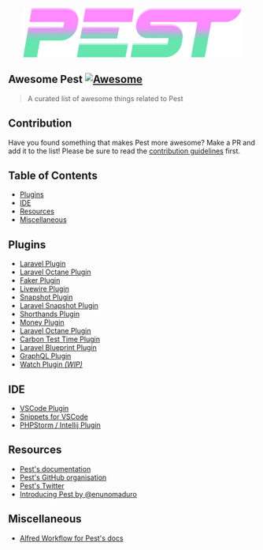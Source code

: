<p align="center">
    <img title="Pest" height="100" src="https://raw.githubusercontent.com/pestphp/art/master/logo.png" />
</p>

## Awesome Pest [![Awesome](https://rawcdn.githack.com/sindresorhus/awesome/d7305f38d29fed78fa85652e3a63e154dd8e8829/media/badge.svg)](https://github.com/sindresorhus/awesome)

> A curated list of awesome things related to Pest

## Contribution

Have you found something that makes Pest more awesome? Make a PR and add it to the list! Please be sure to read the [contribution guidelines](CONTRIBUTING.md) first.

## Table of Contents

- [Plugins](#plugins)
- [IDE](#ide)
- [Resources](#resources)
- [Miscellaneous](#miscellaneous)

## Plugins

- [Laravel Plugin](https://github.com/pestphp/pest-plugin-laravel)
- [Laravel Octane Plugin](https://github.com/cerbero90/pest-plugin-laravel-octane)
- [Faker Plugin](https://github.com/pestphp/pest-plugin-faker)
- [Livewire Plugin](https://github.com/pestphp/pest-plugin-livewire)
- [Snapshot Plugin](https://github.com/spatie/pest-plugin-snapshots)
- [Laravel Snapshot Plugin](https://github.com/Astrotomic/pest-plugin-laravel-snapshots)
- [Shorthands Plugin](https://github.com/thled/pest-plugin-shorthands)
- [Money Plugin](https://github.com/lukeraymonddowning/pest-plugin-money)
- [Laravel Octane Plugin](https://github.com/cerbero90/pest-plugin-laravel-octane)
- [Carbon Test Time Plugin](https://github.com/spatie/pest-plugin-test-time)
- [Laravel Blueprint Plugin](https://github.com/fidum/laravel-blueprint-pestphp-addon)
- [GraphQL Plugin](https://github.com/miniaturebase/pest-plugin-graphql)
- [Watch Plugin _(WIP)_](https://github.com/pestphp/pest-plugin-watch)

## IDE

- [VSCode Plugin](https://github.com/m1guelpf/better-pest)
- [Snippets for VSCode](https://marketplace.visualstudio.com/items?itemName=dansysanalyst.pest-snippets)
- [PHPStorm / Intellij Plugin](https://github.com/pestphp/pest-intellij)

## Resources

- [Pest's documentation](https://pestphp.com)
- [Pest's GitHub organisation](https://github.com/pestphp)
- [Pest's Twitter](https://twitter.com/pestphp)
- [Introducing Pest by @enunomaduro](https://youtu.be/lEvau6CgqPE?t=125)

## Miscellaneous

- [Alfred Workflow for Pest's docs](https://github.com/AlexMartinFR/alfred-pestphp-docs)
